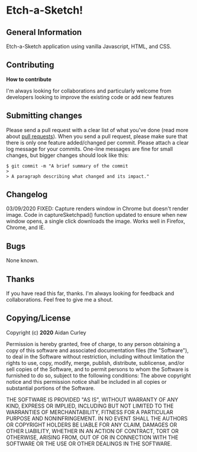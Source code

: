 # Etch-a-Sketch!


## **General Information**

Etch-a-Sketch application using vanilla Javascript, HTML, and CSS.


## **Contributing**

**How to contribute**

I'm always looking for collaborations and particularly welcome from developers looking to improve the existing code or add new features

## Submitting changes

Please send a pull request with a clear list of what you've done (read more about [pull requests](https://docs.github.com/en/github/collaborating-with-issues-and-pull-requests/creating-a-pull-request)). When you send a pull request, please make sure that there is only one feature added/changed per commit. Please attach a clear log message for your commits. One-line messages are fine for small changes, but bigger changes should look like this:

```
$ git commit -m "A brief summary of the commit
> 
> A paragraph describing what changed and its impact."
```

## **Changelog**

03/09/2020
FIXED: Capture renders window in Chrome but doesn't render image.
Code in captureSketchpad() function updated to ensure when new window opens, a single click downloads the image. Works well in Firefox, Chrome, and IE.

## **Bugs**

None known.


## Thanks

If you have read this far, thanks. I'm always looking for feedback and collaborations. Feel free to give me a shout.

## **Copying/License**

Copyright (c) **2020** Aidan Curley

Permission is hereby granted, free of charge, to any person obtaining a copy of this software and associated documentation files (the "Software"), to deal in the Software without restriction, including without limitation the rights to use, copy, modify, merge, publish, distribute, sublicense, and/or sell copies of the Software, and to permit persons to whom the Software is furnished to do so, subject to the following conditions: 
The above copyright notice and this permission notice shall be included in all copies or substantial portions of the Software.

THE SOFTWARE IS PROVIDED "AS IS", WITHOUT WARRANTY OF ANY KIND, EXPRESS OR IMPLIED, INCLUDING BUT NOT LIMITED TO THE WARRANTIES OF MERCHANTABILITY, FITNESS FOR A PARTICULAR PURPOSE AND NONINFRINGEMENT. IN NO EVENT SHALL THE AUTHORS OR COPYRIGHT HOLDERS BE LIABLE FOR ANY CLAIM, DAMAGES OR OTHER LIABILITY, WHETHER IN AN ACTION OF CONTRACT, TORT OR OTHERWISE, ARISING FROM,
OUT OF OR IN CONNECTION WITH THE SOFTWARE OR THE USE OR OTHER DEALINGS IN THE SOFTWARE.


